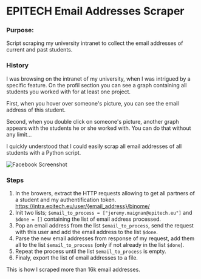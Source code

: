 # EPITECH Email Addresses Scraper

### Purpose: 
Script scraping my university intranet to collect the email addresses of current and past students.

### History
I was browsing on the intranet of my university, when I was intrigued by a specific feature. On the profil section you can see a graph containing all students you worked with for at least one project.

First, when you hover over someone's picture, you can see the email address of this student.

Second, when you double click on someone's picture, another graph appears with the students he or she worked with. You can do that without any limit...

I quickly understood that I could easily scrap all email addresses of all students with a Python script.

![Facebook Screenshot](https://github.com/jeremymaignan/epitech-email-addresses-scraper/blob/master/Screenshot%202021-10-18%20at%2014.53.31.png?raw=trueg)


### Steps
1. In the browers, extract the HTTP requests allowing to get all partners of a student and my authentification token. https://intra.epitech.eu/user/{email_address}/binome/
2. Init two lists; `$email_to_process = ["jeremy.maignan@epitech.eu"]` and `$done = []` containing the list of email address processed.
3. Pop an email address from the list `$email_to_process`, send the request with this user and add the email address to the list `$done`.
4. Parse the new email addresses from response of my request, add them all to the list `$email_to_process` (only if not already in the list `$done`).
5. Repeat the process until the list `$email_to_process` is empty.
6. Finaly, export the list of email addresses to a file.

This is how I scraped more than 16k email addresses.
